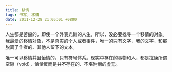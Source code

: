 ```yaml
---
title: 移情
tags: 书写, 移情
date: 2011-12-28 21:05:01 +0800
---
```



人生都是苦逼的，即使一个外表光鲜的人生，所以，没必要找寻一个移情的对象。我最爱的移情对象，不是真实的个人或者事件，唯一的只有文字，我的文字，和那脱离了作者的、其他人留下的文本。

唯一可以移情并且怡情的，只有符号体系。现实中存在的事物和人，都是拉康所谓空隙（void），恰恰反而是并不存在的、不堪附丽的虚无。

